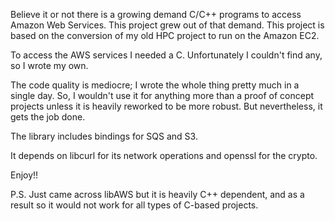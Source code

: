 Believe it or not there is a growing demand C/C++ programs to access Amazon Web Services.
This project grew out of that demand.  This project is based on the conversion of my old HPC project to run on the Amazon EC2.

To access the AWS services I needed a C. Unfortunately I couldn't find any, so I wrote my own.

The code quality is mediocre; I wrote the whole thing pretty much in a single day.  So, I wouldn't use it for anything more than a proof of concept projects unless it is heavily reworked to be more robust.  But nevertheless, it gets the job done.

The library includes bindings for SQS and S3.

It depends on libcurl for its network operations and openssl for the crypto.

Enjoy!!

P.S.  Just came across libAWS but it is heavily C++ dependent, and as a result so it would not work for all types of C-based projects.